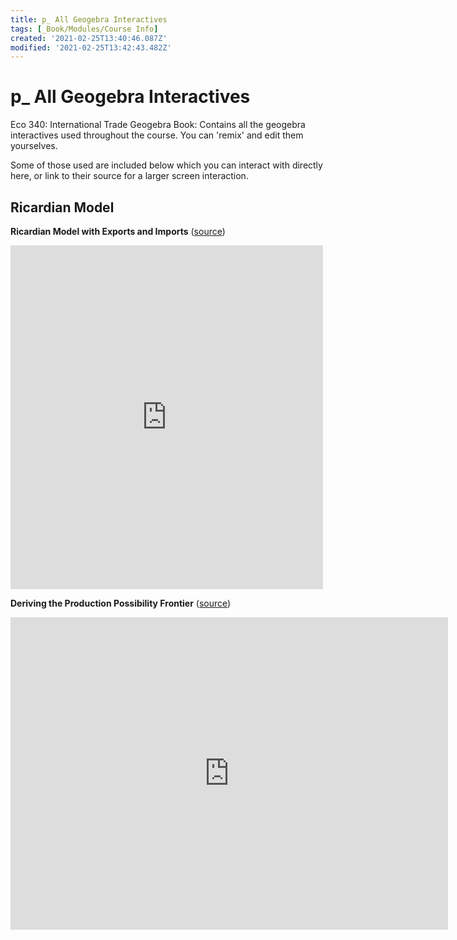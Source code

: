 ```yaml
---
title: p_ All Geogebra Interactives
tags: [_Book/Modules/Course Info]
created: '2021-02-25T13:40:46.087Z'
modified: '2021-02-25T13:42:43.482Z'
---
```


# p_ All Geogebra Interactives

Eco 340: International Trade Geogebra Book:  Contains all the geogebra interactives used throughout  the course.  You can 'remix' and edit them yourselves.  

Some  of those used are included below which you can interact with directly here, or link to their source for a larger screen interaction. 

## Ricardian Model

**Ricardian Model with Exports and Imports** ([source](https://www.geogebra.org/classic/v9m38qrg))


<iframe scrolling="no" title="Ricardo PPF3" src="https://www.geogebra.org/material/iframe/id/v9m38qrg/width/900/height/722/border/888888/sfsb/true/smb/false/stb/false/stbh/false/ai/false/asb/false/sri/false/rc/false/ld/false/sdz/false/ctl/false" width="500px" height="550px" style="border:0px;" > </iframe>


**Deriving the Production Possibility Frontier** ([source](https://www.geogebra.org/classic/zzvjzktm))

<iframe scrolling="no" title="PPF_4quad2" src="https://www.geogebra.org/material/iframe/id/zzvjzktm/width/700/height/500/border/888888/sfsb/true/smb/false/stb/false/stbh/false/ai/false/asb/false/sri/false/rc/false/ld/false/sdz/true/ctl/false" width="700px" height="500px" style="border:0px;"> </iframe>
